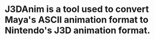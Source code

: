 # J3DAnim is a tool used to convert Maya's ASCII animation format to Nintendo's J3D animation format.
